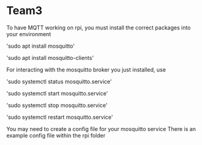 # Team3

To have MQTT working on rpi, you must install the correct packages into your environment

'sudo apt install mosquitto'

'sudo apt install mosquitto-clients'

For interacting with the mosquitto broker you just installed, use

'sudo systemctl status mosquitto.service'

'sudo systemctl start mosquitto.service'

'sudo systemctl stop mosquitto.service'

'sudo systemctl restart mosquitto.service' 

You may need to create a config file for your mosquitto service
There is an example config file within the rpi folder
